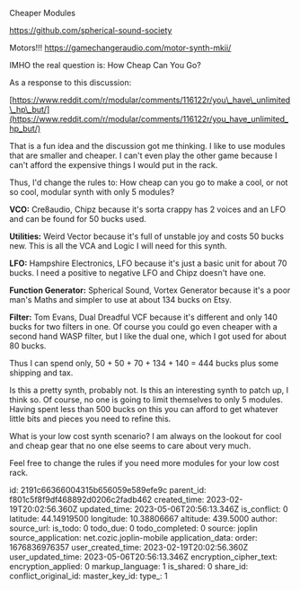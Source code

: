 Cheaper Modules

https://github.com/spherical-sound-society

Motors!!!
https://gamechangeraudio.com/motor-synth-mkii/

IMHO the real question is: How Cheap Can You Go?

As a response to this discussion:

[https://www.reddit.com/r/modular/comments/116122r/you\_have\_unlimited\_hp\_but/](https://www.reddit.com/r/modular/comments/116122r/you_have_unlimited_hp_but/)

That is a fun idea and the discussion got me thinking. I like to use modules that are smaller and cheaper. I can't even play the other game because I can't afford the expensive things I would put in the rack.

Thus, I'd change the rules to: How cheap can you go to make a cool, or not so cool, modular synth with only 5 modules?

**VCO:** Cre8audio, Chipz because it's sorta crappy has 2 voices and an LFO and can be found for 50 bucks used.

**Utilities:** Weird Vector because it's full of unstable joy and costs 50 bucks new. This is all the VCA and Logic I will need for this synth.

**LFO:** Hampshire Electronics, LFO because it's just a basic unit for about 70 bucks. I need a positive to negative LFO and Chipz doesn't have one. 

**Function Generator:** Spherical Sound, Vortex Generator because it's a poor man's Maths and simpler to use at about 134 bucks on Etsy.

**Filter:** Tom Evans, Dual Dreadful VCF because it's different and only 140 bucks for two filters in one. Of course you could go even cheaper with a second hand WASP filter, but I like the dual one, which I got used for about 80 bucks.

Thus I can spend only, 50 + 50 + 70 + 134 + 140 = 444 bucks plus some shipping and tax.

Is this a pretty synth, probably not. Is this an interesting synth to patch up, I think so. Of course, no one is going to limit themselves to only 5 modules. Having spent less than 500 bucks on this you can afford to get whatever little bits and pieces you need to refine this. 

What is your low cost synth scenario? I am always on the lookout for cool and cheap gear that no one else seems to care about very much.

Feel free to change the rules if you need more modules for your low cost rack.

id: 2191c66366004315b656059e589efe9c
parent_id: f801c5f8f9df468892d0206c2fadb462
created_time: 2023-02-19T20:02:56.360Z
updated_time: 2023-05-06T20:56:13.346Z
is_conflict: 0
latitude: 44.14919500
longitude: 10.38806667
altitude: 439.5000
author: 
source_url: 
is_todo: 0
todo_due: 0
todo_completed: 0
source: joplin
source_application: net.cozic.joplin-mobile
application_data: 
order: 1676836976357
user_created_time: 2023-02-19T20:02:56.360Z
user_updated_time: 2023-05-06T20:56:13.346Z
encryption_cipher_text: 
encryption_applied: 0
markup_language: 1
is_shared: 0
share_id: 
conflict_original_id: 
master_key_id: 
type_: 1